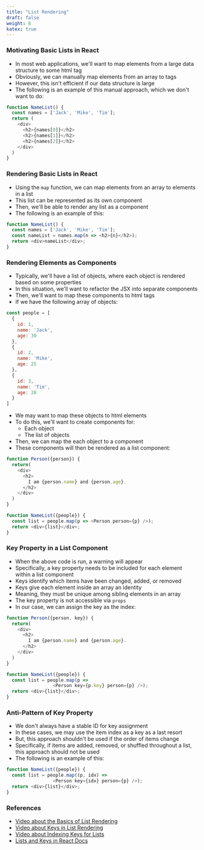 ```yaml
---
title: "List Rendering"
draft: false
weight: 8
katex: true
---
```


### Motivating Basic Lists in React
- In most web applications, we'll want to map elements from a large data structure to some html tag
- Obviously, we can manually map elements from an array to tags
- However, this isn't efficient if our data structure is large
- The following is an example of this manual approach, which we don't want to do:

```js
function NameList() {
  const names = ['Jack', 'Mike', 'Tim'];
  return (
    <div>
      <h2>{names[0]}</h2>
      <h2>{names[1]}</h2>
      <h2>{names[2]}</h2>
    </div>
  )
}
```

### Rendering Basic Lists in React
- Using the `map` function, we can map elements from an array to elements in a list
- This list can be represented as its own component
- Then, we'll be able to render any list as a component
- The following is an example of this:

```js
function NameList() {
  const names = ['Jack', 'Mike', 'Tim'];
  const nameList = names.map(n => <h2>{n}</h2>);
  return <div>nameList</div>;
}
```

### Rendering Elements as Components
- Typically, we'll have a list of objects, where each object is rendered based on some properties
- In this situation, we'll want to refactor the JSX into separate components
- Then, we'll want to map these components to html tags
- If we have the following array of objects:

```js
const people = [
  {
    id: 1,
    name: 'Jack',
    age: 30
  },
  {
    id: 2,
    name: 'Mike',
    age: 25
  },
  {
    id: 3,
    name: 'Tim',
    age: 28
  }
]
```

- We may want to map these objects to html elements
- To do this, we'll want to create components for:
	- Each object
	- The list of objects
- Then, we can map the each object to a component
- These components will then be rendered as a list component:

```js
function Person({person}) {
  return(
    <div>
      <h2>
        I am {person.name} and {person.age}.
      </h2>
    </div>
  )
}

function NameList({people}) {
  const list = people.map(p => <Person person={p} />);
  return <div>{list}</div>;
}
```

### Key Property in a List Component
- When the above code is run, a warning will appear
- Specifically, a key property needs to be included for each element within a list component
- Keys identify which items have been changed, added, or removed
- Keys give each element inside an array an identity
- Meaning, they must be unique among sibling elements in an array
- The key property is not accessible via `props`
- In our case, we can assign the key as the index:

```js
function Person({person, key}) {
  return(
    <div>
      <h2>
        I am {person.name} and {person.age}.
      </h2>
    </div>
  )
}

function NameList({people}) {
  const list = people.map(p => 
                 <Person key={p.key} person={p} />);
  return <div>{list}</div>;
}
```

### Anti-Pattern of Key Property
- We don't always have a stable ID for key assignment
- In these cases, we may use the item index as a key as a last resort
- But, this approach shouldn't be used if the order of items change
- Specifically, if items are added, removed, or shuffled throughout a list, this approach should not be used
- The following is an example of this:

```js
function NameList({people}) {
  const list = people.map((p, idx) => 
                 <Person key={idx} person={p} />);
  return <div>{list}</div>;
}
```

### References
- [Video about the Basics of List Rendering](https://www.youtube.com/watch?v=5s8Ol9uw-yM&list=PLC3y8-rFHvwgg3vaYJgHGnModB54rxOk3&index=17)
- [Video about Keys in List Rendering](https://www.youtube.com/watch?v=0sasRxl35_8&list=PLC3y8-rFHvwgg3vaYJgHGnModB54rxOk3&index=18)
- [Video about Indexing Keys for Lists](https://www.youtube.com/watch?v=xlPxnc5uUPQ&list=PLC3y8-rFHvwgg3vaYJgHGnModB54rxOk3&index=19)
- [Lists and Keys in React Docs](https://reactjs.org/docs/lists-and-keys.html)
